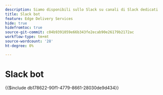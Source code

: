 ```yaml
---
description: Siamo disponibili sullo Slack su canali di Slack dedicati e sia il team di Adobe che il bot di Slack sono disponibili per rispondere alle tue domande.
title: Slack bot
feature: Edge Delivery Services
hide: true
hidefromtoc: true
source-git-commit: c04b9391059e66b343fe2ecab90e26179b2172ac
workflow-type: tm+mt
source-wordcount: '28'
ht-degree: 0%

---
```


# Slack bot

{{$include db178622-90f1-4779-8661-28030de9d434}}